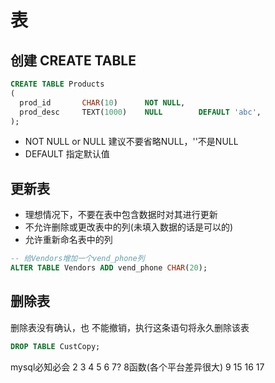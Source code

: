 # 表

## 创建 CREATE TABLE 
```sql
CREATE TABLE Products
(
  prod_id       CHAR(10)      NOT NULL,
  prod_desc     TEXT(1000)    NULL        DEFAULT 'abc', 
);
```
- NOT NULL or NULL
  建议不要省略NULL，''不是NULL
- DEFAULT
  指定默认值

## 更新表
- 理想情况下，不要在表中包含数据时对其进行更新
- 不允许删除或更改表中的列(未填入数据的话是可以的)
- 允许重新命名表中的列
```sql
-- 给Vendors增加一个vend_phone列
ALTER TABLE Vendors ADD vend_phone CHAR(20);
```

## 删除表
删除表没有确认，也 不能撤销，执行这条语句将永久删除该表
```sql
DROP TABLE CustCopy; 
```

mysql必知必会
2 3 4 5 6 
7? 8函数(各个平台差异很大)
9 
15 16 17